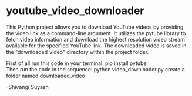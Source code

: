 # youtube_video_downloader


This Python project allows you to download YouTube videos by providing the video link as a command-line argument. It utilizes the pytube library to fetch video information and download the highest resolution video stream available for the specified YouTube link. The downloaded video is saved in the "downloaded_video" directory within the project folder.

First of all run this code in your terminal: pip install pytube <br>
Then run the code in the sequence:  python video_downloader.py <youtube video link>
create a folder named downloaded_video

-Shivangi Suyash
